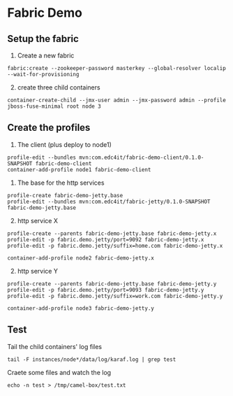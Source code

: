 # Fabric Demo

## Setup the fabric

1. Create a new fabric

  ```shell
  fabric:create --zookeeper-password masterkey --global-resolver localip --wait-for-provisioning
  ```

2. create three child containers

  ```shell
  container-create-child --jmx-user admin --jmx-password admin --profile jboss-fuse-minimal root node 3
  ```

## Create the profiles

1. The client (plus deploy to node1)

  ```shell
  profile-edit --bundles mvn:com.edc4it/fabric-demo-client/0.1.0-SNAPSHOT fabric-demo-client 
  container-add-profile node1 fabric-demo-client 
  ```

1. The base for the http services

  ```shell
  profile-create fabric-demo-jetty.base
  profile-edit --bundles mvn:com.edc4it/fabric-jetty/0.1.0-SNAPSHOT fabric-demo-jetty.base
  ```

2. http service X

  ```shell
  profile-create --parents fabric-demo-jetty.base fabric-demo-jetty.x
  profile-edit -p fabric.demo.jetty/port=9092 fabric-demo-jetty.x 
  profile-edit -p fabric.demo.jetty/suffix=home.com fabric-demo-jetty.x

  container-add-profile node2 fabric-demo-jetty.x
  ```
2. http service Y

  ```shell
  profile-create --parents fabric-demo-jetty.base fabric-demo-jetty.y
  profile-edit -p fabric.demo.jetty/port=9093 fabric-demo-jetty.y
  profile-edit -p fabric.demo.jetty/suffix=work.com fabric-demo-jetty.y

  container-add-profile node3 fabric-demo-jetty.y
  ```

## Test

Tail the child containers' log files 

```shell
tail -F instances/node*/data/log/karaf.log | grep test
```

Craete some files and watch the log

```shell
echo -n test > /tmp/camel-box/test.txt
```

